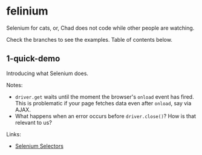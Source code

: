 # felinium

Selenium for cats, or, Chad does not code while other people are watching.

Check the branches to see the examples. Table of contents below.

## 1-quick-demo

Introducing what Selenium does.

Notes:

- `driver.get` waits until the moment the browser's `onload` event has fired.
This is problematic if your page fetches data even after `onload`, say via AJAX.
- What happens when an error occurs before `driver.close()`? How is that relevant
to us?

Links:

- [Selenium Selectors](http://selenium-python.readthedocs.io/locating-elements.html#locating-elements)
